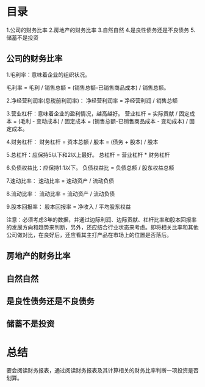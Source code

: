 # 目录
1.公司的财务比率
2.房地产的财务比率
3.自然自然
4.是良性债务还是不良债务
5.储蓄不是投资

## 公司的财务比率
1.毛利率：意味着企业的组织状况。

  毛利率 = 毛利 / 销售总额 = (销售总额-已销售商品成本) / 销售总额。

2.净经营利润率(息税前利润率)： 
  净经营利润率 = 净经营利润 / 销售总额 

3.营业杠杆：意味着企业的盈利情况，越高越好。
  营业杠杆 = 实际贡献 / 固定成本 = (毛利 - 变动成本) / 固定成本 = (销售总额-已销售商品成本 - 变动成本) / 固定成本。

4.财务杠杆：
  财务杠杆 = 资本总额 / 股本 =  (债务 + 股本) / 股本

5.总杠杆：应保持5以下和2以上最好。
  总杠杆 = 营业杠杆 * 财务杠杆

6.负债权益比：应保持1:1以下。
  负债权益比 = 负债总额 / 股东权益总额

7.速动比率：
  速动比率 = 速动资产 / 流动负债

8.流动比率：
  流动比率 = 流动资产 / 流动负债

9.股本回报率：
  股本回报率 = 净收入 / 平均股东权益

注意：必须考虑3年的数据，并通过边际利润、边际贡献、杠杆比率和股本回报率的发展方向和趋势来判断，另外，还应结合行业状态来考虑。即将相关比率和其他公司做对比，在良好后，还应看其主打产品在市场上的位置是否落后。

## 房地产的财务比率
## 自然自然
## 是良性债务还是不良债务
## 储蓄不是投资

# 总结
  要会阅读财务报表，通过阅读财务报表及其计算相关的财务比率判断一项投资是否划算。
